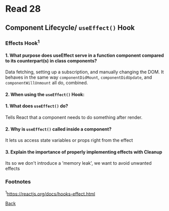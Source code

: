 # Read 28

## Component Lifecycle/ `useEffect()` Hook

### Effects Hook<sup>1</sup>

#### 1. What purpose does useEffect serve in a function component compared to its counterpart(s) in class components?

Data fetching, setting up a subscription, and manually changing the DOM. It behaves in the same way `componentDidMount`, `componentDidUpdate`, and `componentWillUnmount` all do, combined.

#### 2. When using the `useEffect()` Hook:

  #### 1. What does `useEffect()` do?

  Tells React that a component needs to do something after render.

  #### 2. Why is `useEffect()` called inside a component?

  It lets us access state variables or props right from the effect

#### 3. Explain the importance of properly implementing effects with Cleanup

Its so we don't introduce a 'memory leak', we want to avoid unwanted effects

### Footnotes

<sup>1</sup>https://reactjs.org/docs/hooks-effect.html

[Back](/reading-notes/401/401-TOC.html)